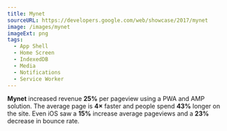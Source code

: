 ```yaml
---
title: Mynet
sourceURL: https://developers.google.com/web/showcase/2017/mynet
image: /images/mynet
imageExt: png
tags:
  - App Shell
  - Home Screen
  - IndexedDB
  - Media
  - Notifications
  - Service Worker
---
```


**Mynet** increased revenue **25%** per pageview using a PWA and AMP solution. The average page is **4×** faster and people spend **43%** longer on the site. Even iOS saw a **15%** increase average pageviews and a **23%** decrease in bounce rate.
